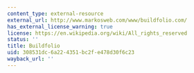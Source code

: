 ```yaml
---
content_type: external-resource
external_url: http://www.markosweb.com/www/buildfolio.com/
has_external_license_warning: true
license: https://en.wikipedia.org/wiki/All_rights_reserved
status: ''
title: Buildfolio
uid: 308531dc-6a22-4351-bc2f-e478d30f6c23
wayback_url: ''
---
```

